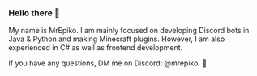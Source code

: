 ### Hello there 👀

My name is MrEpiko.
I am mainly focused on developing Discord bots in Java & Python and making Minecraft plugins. However, I am also experienced in C# as well as frontend development.

If you have any questions, DM me on Discord: @mrepiko. 🌟

